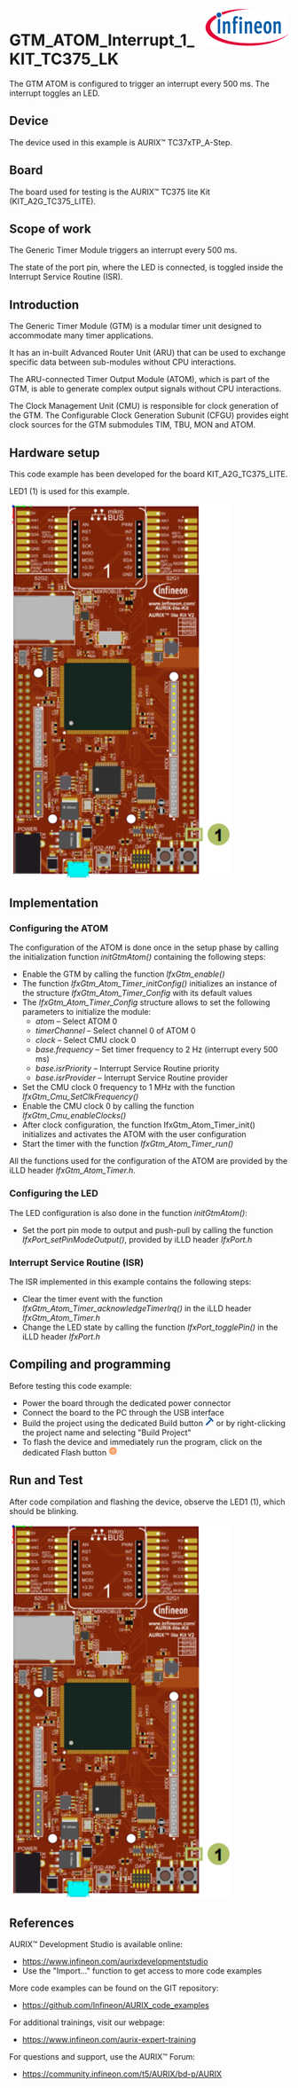<img src="./Images/IFX_LOGO_600.gif" align="right" width="150" />  

# GTM_ATOM_Interrupt_1_KIT_TC375_LK
The GTM ATOM is configured to trigger an interrupt every 500 ms. The interrupt toggles an LED.

## Device  
The device used in this example is AURIX&trade; TC37xTP_A-Step.

## Board  
The board used for testing is the AURIX&trade; TC375 lite Kit (KIT_A2G_TC375_LITE).

## Scope of work  
The Generic Timer Module triggers an interrupt every 500 ms. 

The state of the port pin, where the LED is connected, is toggled inside the Interrupt Service Routine (ISR).

## Introduction  
The Generic Timer Module (GTM) is a modular timer unit designed to accommodate many timer applications.

It has an in-built Advanced Router Unit (ARU) that can be used to exchange specific data between sub-modules without CPU interactions.

The ARU-connected Timer Output Module (ATOM), which is part of the GTM, is able to generate complex output signals without CPU interactions.

The Clock Management Unit (CMU) is responsible for clock generation of the GTM. The Configurable Clock Generation Subunit (CFGU) provides eight clock sources for the GTM submodules TIM, TBU, MON and ATOM.

## Hardware setup  
This code example has been developed for the board KIT_A2G_TC375_LITE.

LED1 (1) is used for this example.

<img src="./Images/TC375_Lite_Kit_Top_View.png" width="400" />  

## Implementation  

### Configuring the ATOM
The configuration of the ATOM is done once in the setup phase by calling the initialization function *initGtmAtom()* containing the following steps:
- Enable the GTM by calling the function *IfxGtm_enable()*
- The function *IfxGtm_Atom_Timer_initConfig()* initializes an instance of the structure *IfxGtm_Atom_Timer_Config* with its default values
- The *IfxGtm_Atom_Timer_Config* structure allows to set the following parameters to initialize the module:
  - *atom* – Select ATOM 0 
  - *timerChannel* – Select channel 0 of ATOM 0
  - *clock* – Select CMU clock 0
  - *base.frequency* – Set timer frequency to 2 Hz (interrupt every 500 ms)
  - *base.isrPriority* – Interrupt Service Routine priority
  - *base.isrProvider* – Interrupt Service Routine provider
- Set the CMU clock 0 frequency to 1 MHz with the function *IfxGtm_Cmu_SetClkFrequency()*
- Enable the CMU clock 0 by calling the function *IfxGtm_Cmu_enableClocks()*
- After clock configuration, the function IfxGtm_Atom_Timer_init() initializes and activates the ATOM with the user configuration
- Start the timer with the function *IfxGtm_Atom_Timer_run()*

All the functions used for the configuration of the ATOM are provided by the iLLD header *IfxGtm_Atom_Timer.h*.

### Configuring the LED
The LED configuration is also done in the function *initGtmAtom()*:
- Set the port pin mode to output and push-pull by calling the function *IfxPort_setPinModeOutput()*, provided by iLLD header *IfxPort.h*

### Interrupt Service Routine (ISR)
The ISR implemented in this example contains the following steps:
- Clear the timer event with the function *IfxGtm_Atom_Timer_acknowledgeTimerIrq()* in the iLLD header *IfxGtm_Atom_Timer.h*
- Change the LED state by calling the function *IfxPort_togglePin()* in the iLLD header *IfxPort.h*

## Compiling and programming  
Before testing this code example:  
- Power the board through the dedicated power connector
- Connect the board to the PC through the USB interface  
- Build the project using the dedicated Build button <img src="./Images/build_activeproj.gif" /> or by right-clicking the project name and selecting "Build Project"  
- To flash the device and immediately run the program, click on the dedicated Flash button <img src="./Images/Widget_Flash.png" width="16"/>

## Run and Test
After code compilation and flashing the device, observe the LED1 (1), which should be blinking.

<img src="./Images/TC375_Lite_Kit_Top_View_Run_and_Test.png" width="400" />  

## References  

AURIX&trade; Development Studio is available online:  
- <https://www.infineon.com/aurixdevelopmentstudio>  
- Use the "Import..." function to get access to more code examples  

More code examples can be found on the GIT repository:  
- <https://github.com/Infineon/AURIX_code_examples>  

For additional trainings, visit our webpage:  
- <https://www.infineon.com/aurix-expert-training>  

For questions and support, use the AURIX&trade; Forum:  
- <https://community.infineon.com/t5/AURIX/bd-p/AURIX>  